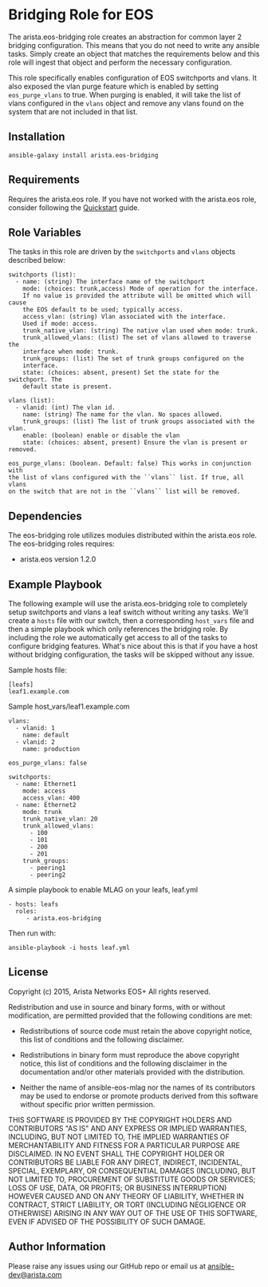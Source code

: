 Bridging Role for EOS
=====================

The arista.eos-bridging role creates an abstraction for common layer 2 bridging configuration.
This means that you do not need to write any ansible tasks. Simply create
an object that matches the requirements below and this role will ingest that
object and perform the necessary configuration.

This role specifically enables configuration of EOS switchports and vlans. It
also exposed the vlan purge feature which is enabled by setting ``eos_purge_vlans`` to true.  When purging is enabled, it will take the list of vlans configured in
the ``vlans`` object and remove any vlans found on the system that are not included
in that list.


Installation
------------

```
ansible-galaxy install arista.eos-bridging
```


Requirements
------------

Requires the arista.eos role.  If you have not worked with the arista.eos role,
consider following the [Quickstart][quickstart] guide.

Role Variables
--------------

The tasks in this role are driven by the ``switchports`` and ``vlans`` objects
described below:

    switchports (list):
      - name: (string) The interface name of the switchport
        mode: (choices: trunk,access) Mode of operation for the interface.
        If no value is provided the attribute will be omitted which will cause
        the EOS default to be used; typically access.
        access_vlan: (string) Vlan associated with the interface.
        Used if mode: access.
        trunk_native_vlan: (string) The native vlan used when mode: trunk.
        trunk_allowed_vlans: (list) The set of vlans allowed to traverse the
        interface when mode: trunk.
        trunk_groups: (list) The set of trunk groups configured on the
        interface.
        state: (choices: absent, present) Set the state for the switchport. The
        default state is present.

    vlans (list):
      - vlanid: (int) The vlan id.
        name: (string) The name for the vlan. No spaces allowed.
        trunk_groups: (list) The list of trunk groups associated with the vlan.
        enable: (boolean) enable or disable the vlan
        state: (choices: absent, present) Ensure the vlan is present or removed.

    eos_purge_vlans: (boolean. Default: false) This works in conjunction with
    the list of vlans configured with the ``vlans`` list. If true, all vlans
    on the switch that are not in the ``vlans`` list will be removed.

Dependencies
------------

The eos-bridging role utilizes modules distributed within the arista.eos role.
The eos-bridging roles requires:

- arista.eos version 1.2.0

Example Playbook
----------------

The following example will use the arista.eos-bridging role to completely setup
switchports and vlans a leaf switch without writing any tasks. We'll create a
``hosts`` file with our switch, then a corresponding ``host_vars`` file and
then a simple playbook which only references the bridging role. By including
the role we automatically get access to all of the tasks to configure bridging
features. What's nice about this is that if you have a host without bridging
configuration, the tasks will be skipped without any issue.


Sample hosts file:

    [leafs]
    leaf1.example.com

Sample host_vars/leaf1.example.com

    vlans:
      - vlanid: 1
        name: default
      - vlanid: 2
        name: production

    eos_purge_vlans: false

    switchports:
      - name: Ethernet1
        mode: access
        access_vlan: 400
      - name: Ethernet2
        mode: trunk
        trunk_native_vlan: 20
        trunk_allowed_vlans:
          - 100
          - 101
          - 200
          - 201
        trunk_groups:
          - peering1
          - peering2

A simple playbook to enable MLAG on your leafs, leaf.yml

    - hosts: leafs
      roles:
         - arista.eos-bridging

Then run with:

    ansible-playbook -i hosts leaf.yml

License
-------

Copyright (c) 2015, Arista Networks EOS+
All rights reserved.

Redistribution and use in source and binary forms, with or without
modification, are permitted provided that the following conditions are met:

* Redistributions of source code must retain the above copyright notice, this
  list of conditions and the following disclaimer.

* Redistributions in binary form must reproduce the above copyright notice,
  this list of conditions and the following disclaimer in the documentation
  and/or other materials provided with the distribution.

* Neither the name of ansible-eos-mlag nor the names of its
  contributors may be used to endorse or promote products derived from
  this software without specific prior written permission.

THIS SOFTWARE IS PROVIDED BY THE COPYRIGHT HOLDERS AND CONTRIBUTORS "AS IS"
AND ANY EXPRESS OR IMPLIED WARRANTIES, INCLUDING, BUT NOT LIMITED TO, THE
IMPLIED WARRANTIES OF MERCHANTABILITY AND FITNESS FOR A PARTICULAR PURPOSE ARE
DISCLAIMED. IN NO EVENT SHALL THE COPYRIGHT HOLDER OR CONTRIBUTORS BE LIABLE
FOR ANY DIRECT, INDIRECT, INCIDENTAL, SPECIAL, EXEMPLARY, OR CONSEQUENTIAL
DAMAGES (INCLUDING, BUT NOT LIMITED TO, PROCUREMENT OF SUBSTITUTE GOODS OR
SERVICES; LOSS OF USE, DATA, OR PROFITS; OR BUSINESS INTERRUPTION) HOWEVER
CAUSED AND ON ANY THEORY OF LIABILITY, WHETHER IN CONTRACT, STRICT LIABILITY,
OR TORT (INCLUDING NEGLIGENCE OR OTHERWISE) ARISING IN ANY WAY OUT OF THE USE
OF THIS SOFTWARE, EVEN IF ADVISED OF THE POSSIBILITY OF SUCH DAMAGE.

Author Information
------------------

Please raise any issues using our GitHub repo or email us at ansible-dev@arista.com

[quickstart]: http://ansible-eos.readthedocs.org/en/latest/quickstart.html
